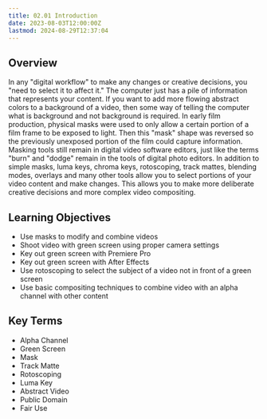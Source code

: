 ```yaml
---
title: 02.01 Introduction
date: 2023-08-03T12:00:00Z
lastmod: 2024-08-29T12:37:04
---
```


## Overview

In any "digital workflow" to make any changes or creative decisions, you "need to select it to affect it." The computer just has a pile of information that represents your content. If you want to add more flowing abstract colors to a background of a video, then some way of telling the computer what is background and not background is required. In early film production, physical masks were used to only allow a certain portion of a film frame to be exposed to light. Then this "mask" shape was reversed so the previously unexposed portion of the film could capture information. Masking tools still remain in digital video software editors, just like the terms "burn" and "dodge" remain in the tools of digital photo editors. In addition to simple masks, luma keys, chroma keys, rotoscoping, track mattes, blending modes, overlays and many other tools allow you to select portions of your video content and make changes. This allows you to make more deliberate creative decisions and more complex video compositing.

## Learning Objectives

- Use masks to modify and combine videos
- Shoot video with green screen using proper camera settings
- Key out green screen with Premiere Pro
- Key out green screen with After Effects
- Use rotoscoping to select the subject of a video not in front of a green screen
- Use basic compositing techniques to combine video with an alpha channel with other content

## Key Terms

- Alpha Channel
- Green Screen
- Mask
- Track Matte
- Rotoscoping
- Luma Key
- Abstract Video
- Public Domain
- Fair Use
